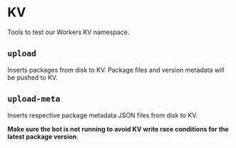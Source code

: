 # KV

Tools to test our Workers KV namespace.

## `upload`

Inserts packages from disk to KV. Package files and version metadata will be pushed to KV.

## `upload-meta`

Inserts respective package metadata JSON files from disk to KV. 

**Make sure the bot is not running to avoid KV write race conditions for the latest package version**.
